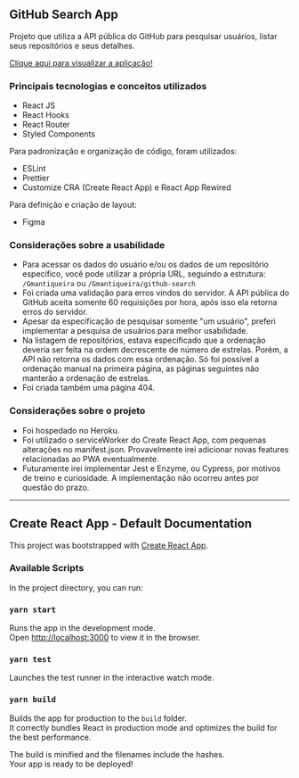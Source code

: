 ## GitHub Search App

Projeto que utiliza a API pública do GitHub para pesquisar usuários, listar seus repositórios e seus detalhes.

[Clique aqui para visualizar a aplicação!](https://gh-search-app.herokuapp.com/)

### Principais tecnologias e conceitos utilizados

-   React JS
-   React Hooks
-   React Router
-   Styled Components

Para padronização e organização de código, foram utilizados:

-   ESLint
-   Prettier
-   Customize CRA (Create React App) e React App Rewired

Para definição e criação de layout:

-   Figma

### Considerações sobre a usabilidade

-   Para acessar os dados do usuário e/ou os dados de um repositório específico, você pode utilizar a própria URL, seguindo a estrutura: <code>/Gmantiqueira</code> ou <code>/Gmantiqueira/github-search</code>
-   Foi criada uma validação para erros vindos do servidor. A API pública do GitHub aceita somente 60 requisições por hora, após isso ela retorna erros do servidor.
-   Apesar da especificação de pesquisar somente "um usuário", preferi implementar a pesquisa de usuários para melhor usabilidade.
-   Na listagem de repositórios, estava especificado que a ordenação deveria ser feita na ordem decrescente de número de estrelas. Porém, a API não retorna os dados com essa ordenação. Só foi possível a ordenação manual na primeira página, as páginas seguintes não manterão a ordenação de estrelas.
-   Foi criada também uma página 404.

### Considerações sobre o projeto

-   Foi hospedado no Heroku.
-   Foi utilizado o serviceWorker do Create React App, com pequenas alterações no manifest.json. Provavelmente irei adicionar novas features relacionadas ao PWA eventualmente.
-   Futuramente irei implementar Jest e Enzyme, ou Cypress, por motivos de treino e curiosidade. A implementação não ocorreu antes por questão do prazo.

<hr/>

## Create React App - Default Documentation

This project was bootstrapped with [Create React App](https://github.com/facebook/create-react-app).

### Available Scripts

In the project directory, you can run:

### `yarn start`

Runs the app in the development mode.<br />
Open [http://localhost:3000](http://localhost:3000) to view it in the browser.

### `yarn test`

Launches the test runner in the interactive watch mode.<br />

### `yarn build`

Builds the app for production to the `build` folder.<br />
It correctly bundles React in production mode and optimizes the build for the best performance.

The build is minified and the filenames include the hashes.<br />
Your app is ready to be deployed!
